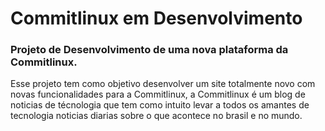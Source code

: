 # Commitlinux em Desenvolvimento

### Projeto de Desenvolvimento de uma nova plataforma da Commitlinux.
Esse projeto tem como objetivo desenvolver um site totalmente novo com novas funcionalidades 
para a Commitlinux, a Commitlinux é um blog de noticias de técnologia que tem como intuito levar
a todos os amantes de tecnologia noticias diarias sobre o que acontece no brasil e no mundo.
